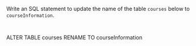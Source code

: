 Write an SQL statement to update the name of the table `courses` below to `courseInformation`.



<codeblock language="sql" dbName="students3-v2.db" focusTableAfterRun="courseInformation" type="exercise" testMode="fixedInput">
<code>

</code>

<solution>
ALTER TABLE courses
RENAME TO   courseInformation
</solution>
</codeblock>